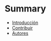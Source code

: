# Summary

- [Introducción](./README.md)
- [Contribuir](./misc/contribuir.md)
- [Autores](./misc/autores_creditos.md)
